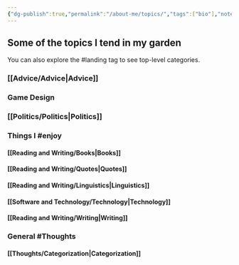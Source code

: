 ```yaml
---
{"dg-publish":true,"permalink":"/about-me/topics/","tags":["bio"],"noteIcon":1}
---
```



## Some of the topics I tend in my garden

You can also explore the #landing tag to see top-level categories.

### [[Advice/Advice\|Advice]]

### Game Design

### [[Politics/Politics\|Politics]]

### Things I #enjoy
#### [[Reading and Writing/Books\|Books]]
#### [[Reading and Writing/Quotes\|Quotes]]
#### [[Reading and Writing/Linguistics\|Linguistics]]
#### [[Software and Technology/Technology\|Technology]]
#### [[Reading and Writing/Writing\|Writing]]

### General #Thoughts
#### [[Thoughts/Categorization\|Categorization]]
